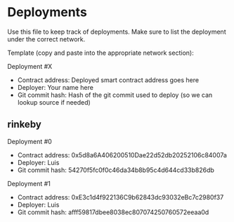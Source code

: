 # Deployments

Use this file to keep track of deployments.
Make sure to list the deployment under the correct network.

Template (copy and paste into the appropriate network section):

Deployment #X
- Contract address: Deployed smart contract address goes here
- Deployer: Your name here
- Git commit hash:  Hash of the git commit used to deploy (so we can lookup source if needed)

## rinkeby

Deployment #0
- Contract address: 0x5d8a6A406200510Dae22d52db20252106c84007a
- Deployer: Luis
- Git commit hash: 54270f5fc0f0c46da34b8b95c4d644cd33b826db

Deployment #1
- Contract address: 0xE3c1d4f922136C9b62843dc93032eBc7c2980f37
- Deployer: Luis
- Git commit hash: afff59817dbee8038ec807074250760572eeaa0d